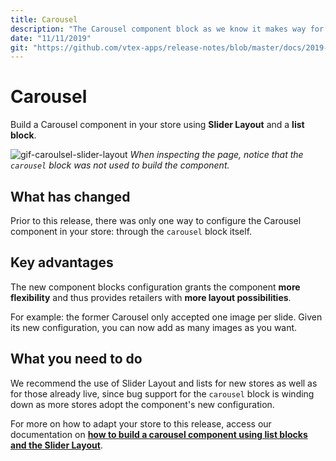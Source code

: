 ```yaml
---
title: Carousel 
description: "The Carousel component block as we know it makes way for a new Carousel configuration that uses Slider Layout. Increased component flexibility, more customization options for you."
date: "11/11/2019"
git: "https://github.com/vtex-apps/release-notes/blob/master/docs/2019-week-43-44/carousel.md"
---
```


# Carousel 

Build a Carousel component in your store using **Slider Layout** and a **list block**. 

![gif-caroulsel-slider-layout](https://user-images.githubusercontent.com/52087100/68598106-ea34b500-047c-11ea-8f69-0b05cf81e6a1.gif)
_When inspecting the page, notice that the `carousel` block was not used to build the component._ 

## What has changed

Prior to this release, there was only one way to configure the Carousel component in your store: through the `carousel` block itself. 

## Key advantages 

The new component blocks configuration grants the component **more flexibility** and thus provides retailers with **more layout possibilities**.

For example: the former Carousel only accepted one image per slide. Given its new configuration, you can now add as many images as you want.

## What you need to do 

We recommend the use of Slider Layout and lists for new stores as well as for those already live, since bug support for the `carousel` block is winding down as more stores adopt the component's new configuration.

For more on how to adapt your store to this release, access our documentation on [**how to build a carousel component using list blocks and the Slider Layout**](https://vtex.io/docs/recipes/layout/building-a-carousel-through-lists-and-slider-layout).
